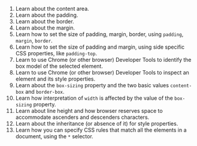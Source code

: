  1. Learn about the content area.
 2. Learn about the padding.
 3. Learn about the border.
 4. Learn about the margin.
 5. Learn how to set the size of padding, margin, border, using `padding`, `margin`, `border`.
 6. Learn how to set the size of padding and margin, using side specific CSS properties, like `padding-top`.
 7. Learn to use Chrome (or other browser) Developer Tools to identify the box model of the selected element.
 8. Learn to use Chrome (or other browser) Developer Tools to inspect an element and its style properties.
 9. Learn about the `box-sizing` property and the two basic values `content-box` and `border-box`.
10. Learn how interpretation of `width` is affected by the value of the `box-sizing` property.
11. Learn about line height and how browser reserves space to accommodate ascenders and descenders characters.
12. Learn about the inheritance (or absence of it) for style properties.
13. Learn how you can specify CSS rules that match all the elements in a document, using the `*` selector.

